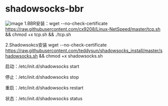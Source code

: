 # shadowsocks-bbr

![image](https://github.com/ZhuangXiaoMin/shadowsocks-bbr/blob/master/images/tcp.png)
1.BBR安装：wget --no-check-certificate https://raw.githubusercontent.com/cx9208/Linux-NetSpeed/master/tcp.sh && chmod +x tcp.sh && ./tcp.sh


2.Shadowsokcs安装 wget --no-check-certificate https://raw.githubusercontent.com/teddysun/shadowsocks_install/master/shadowsocks.sh && chmod +x shadowsocks.sh

启动：/etc/init.d/shadowsocks start

停止：/etc/init.d/shadowsocks stop

重启：/etc/init.d/shadowsocks restart

状态：/etc/init.d/shadowsocks status
